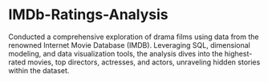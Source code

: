 # IMDb-Ratings-Analysis
Conducted a comprehensive exploration of drama films using data from the renowned Internet Movie Database (IMDB). Leveraging SQL, dimensional modeling, and data visualization tools, the analysis dives into the highest-rated movies, top directors, actresses, and actors, unraveling hidden stories within the dataset. 
